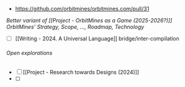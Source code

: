 - https://github.com/orbitmines/orbitmines.com/pull/31

*Better variant of [[Project - OrbitMines as a Game (2025-2026?)]]*
*OrbitMines' Strategy, Scope, ..., Roadmap, Technology*

- [ ] [[Writing - 2024. A Universal Language]] bridge/inter-compilation

###### Open explorations
- [ ] [[Project - Research towards Designs (2024)]]
- [ ] 

